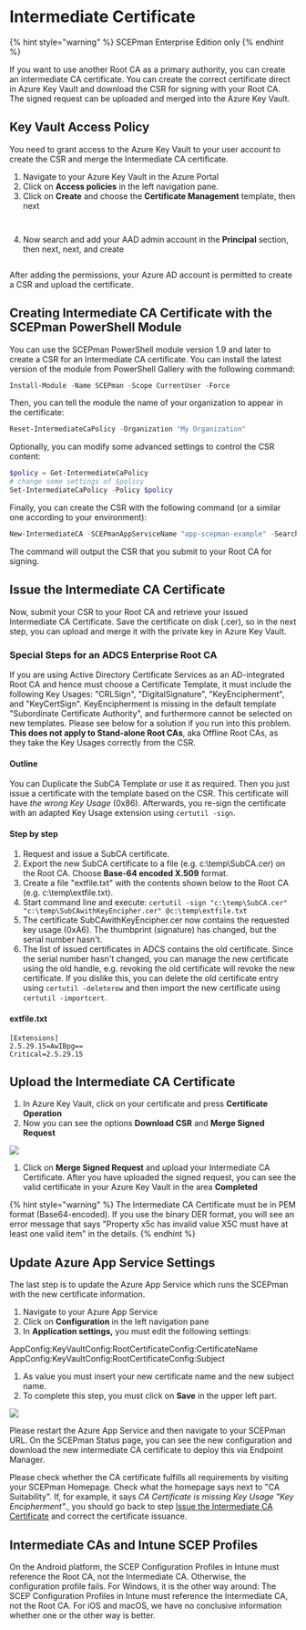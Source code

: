# Intermediate Certificate

{% hint style="warning" %}
SCEPman Enterprise Edition only
{% endhint %}

If you want to use another Root CA as a primary authority, you can create an intermediate CA certificate. You can create the correct certificate direct in Azure Key Vault and download the CSR for signing with your Root CA. The signed request can be uploaded and merged into the Azure Key Vault.

## Key Vault Access Policy

You need to grant access to the Azure Key Vault to your user account to create the CSR and merge the Intermediate CA certificate.

1. Navigate to your Azure Key Vault in the Azure Portal
2. Click on **Access policies** in the left navigation pane.
3. Click on **Create** and choose the **Certificate Management** template, then next

<figure><img src="../.gitbook/assets/2023-06-14 16_20_43-IntermediateCert.png" alt=""><figcaption></figcaption></figure>

<figure><img src="../.gitbook/assets/2023-06-14 16_23_37-IntermediateCert.png" alt=""><figcaption></figcaption></figure>

4. Now search and add your AAD admin account in the **Principal** section, then next, next, and create

<figure><img src="../.gitbook/assets/2023-06-14 17_06_33-.png" alt=""><figcaption></figcaption></figure>

After adding the permissions, your Azure AD account is permitted to create a CSR and upload the certificate.

## Creating Intermediate CA Certificate with the SCEPman PowerShell Module

You can use the SCEPman PowerShell module version 1.9 and later to create a CSR for an Intermediate CA certificate. You can install the latest version of the module from PowerShell Gallery with the following command:

```PowerShell
Install-Module -Name SCEPman -Scope CurrentUser -Force
```

Then, you can tell the module the name of your organization to appear in the certificate:

```PowerShell
Reset-IntermediateCaPolicy -Organization "My Organization"
```

Optionally, you can modify some advanced settings to control the CSR content:

```PowerShell
$policy = Get-IntermediateCaPolicy
# change some settings of $policy
Set-IntermediateCaPolicy -Policy $policy
```

Finally, you can create the CSR with the following command (or a similar one according to your environment):

```PowerShell
New-IntermediateCA -SCEPmanAppServiceName "app-scepman-example" -SearchAllSubscriptions
```

The command will output the CSR that you submit to your Root CA for signing.

## Issue the Intermediate CA Certificate

Now, submit your CSR to your Root CA and retrieve your issued Intermediate CA Certificate. Save the certificate on disk (.cer), so in the next step, you can upload and merge it with the private key in Azure Key Vault.

### Special Steps for an ADCS Enterprise Root CA

If you are using Active Directory Certificate Services as an AD-integrated Root CA and hence must choose a Certificate Template, it must include the following Key Usages: "CRLSign", "DigitalSignature", "KeyEncipherment", and "KeyCertSign". KeyEncipherment is missing in the default template "Subordinate Certificate Authority", and furthermore cannot be selected on new templates. Please see below for a solution if you run into this problem. **This does not apply to Stand-alone Root CAs**, aka Offline Root CAs, as they take the Key Usages correctly from the CSR.

#### Outline

You can Duplicate the SubCA Template or use it as required. Then you just issue a certificate with the template based on the CSR. This certificate will have _the wrong Key Usage_ (0x86). Afterwards, you re-sign the certificate with an adapted Key Usage extension using `certutil -sign`.

#### Step by step

1. Request and issue a SubCA certificate.
2. Export the new SubCA certificate to a file (e.g. c:\temp\SubCA.cer) on the Root CA. Choose **Base-64 encoded X.509** format.
3. Create a file "extfile.txt" with the contents shown below to the Root CA (e.g. c:\temp\extfile.txt).
4. Start command line and execute: `certutil -sign "c:\temp\SubCA.cer" "c:\temp\SubCAwithKeyEncipher.cer" @c:\temp\extfile.txt`
5. The certificate SubCAwithKeyEncipher.cer now contains the requested key usage (0xA6). The thumbprint (signature) has changed, but the serial number hasn't.
6. The list of issued certificates in ADCS contains the old certificate. Since the serial number hasn't changed, you can manage the new certificate using the old handle, e.g. revoking the old certificate will revoke the new certificate. If you dislike this, you can delete the old certificate entry using `certutil -deleterow` and then import the new certificate using `certutil -importcert`.

#### extfile.txt

```
[Extensions]
2.5.29.15=AwIBpg==
Critical=2.5.29.15
```

## Upload the Intermediate CA Certificate

1. In Azure Key Vault, click on your certificate and press **Certificate Operation**
2. Now you can see the options **Download CSR** and **Merge Signed Request**

![](<../../.gitbook/assets/screenshot-2020-10-19-at-16.01.18 (8).png>)

1. Click on **Merge Signed Request** and upload your Intermediate CA Certificate. After you have uploaded the signed request, you can see the valid certificate in your Azure Key Vault in the area **Completed**

{% hint style="warning" %}
The Intermediate CA Certificate must be in PEM format (Base64-encoded). If you use the binary DER format, you will see an error message that says "Property x5c has invalid value X5C must have at least one valid item" in the details.
{% endhint %}

## Update Azure App Service Settings

The last step is to update the Azure App Service which runs the SCEPman with the new certificate information.

1. Navigate to your Azure App Service
2. Click on **Configuration** in the left navigation pane
3. In **Application settings,** you must edit the following settings:

AppConfig:KeyVaultConfig:RootCertificateConfig:CertificateName AppConfig:KeyVaultConfig:RootCertificateConfig:Subject

1. As value you must insert your new certificate name and the new subject name.
2. To complete this step, you must click on **Save** in the upper left part.

![](../../.gitbook/assets/screenshot-2020-10-19-at-16.06.40.png)

Please restart the Azure App Service and then navigate to your SCEPman URL. On the SCEPman Status page, you can see the new configuration and download the new intermediate CA certificate to deploy this via Endpoint Manager.

Please check whether the CA certificate fulfills all requirements by visiting your SCEPman Homepage. Check what the homepage says next to "CA Suitability". If, for example, it says _CA Certificate is missing Key Usage "Key Encipherment"._, you should go back to step [Issue the Intermediate CA Certificate](intermediate-certificate.md#issue-the-intermediate-ca-certificate) and correct the certificate issuance.

## Intermediate CAs and Intune SCEP Profiles

On the Android platform, the SCEP Configuration Profiles in Intune must reference the Root CA, not the Intermediate CA. Otherwise, the configuration profile fails. For Windows, it is the other way around: The SCEP Configuration Profiles in Intune must reference the Intermediate CA, not the Root CA. For iOS and macOS, we have no conclusive information whether one or the other way is better.
